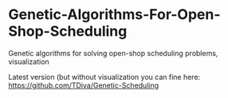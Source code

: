 Genetic-Algorithms-For-Open-Shop-Scheduling
===========================================

Genetic algorithms for solving open-shop scheduling problems, visualization

Latest version (but without visualization you can fine here: https://github.com/TDiva/Genetic-Scheduling
